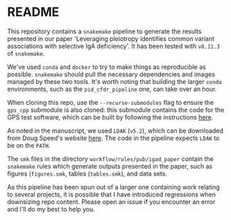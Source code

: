 # README

This repository contains a `snakemake` pipeline to generate the results presented in our paper 'Leveraging pleiotropy identifies common variant associations with selective IgA deficiency'. It has been tested with `v8.11.3` of `snakemake`. 

We've used `conda` and `docker` to try to make things as reproducible as possible. `snakemake` should pull the necessary dependencies and images managed by these two tools. It's worth noting that building the larger `conda` environments, such as the `pid_cfdr_pipeline` one, can take over an hour.

When cloning this repo, use the `--recurse-submodules` flag to ensure the `gps_cpp` submodule is also cloned: this submodule contains the code for the GPS test software, which can be built by following the instructions [here](github.com/twillis209/gps_cpp).

As noted in the manuscript, we used `LDAK` (`v5.2`), which can be downloaded from Doug Speed's website [here](https://dougspeed.com/downloads2). The code in the pipeline expects `LDAK` to be on the `PATH`.

The `smk` files in the directory `workflow/rules/pub/igad_paper` contain the `snakemake` rules which generate outputs presented in the paper, such as figures (`figures.smk`, tables (`tables.smk`), and data sets.

As this pipeline has been spun out of a larger one containing work relating to several projects, it is possible that I have introduced regressions when downsizing repo content. Please open an issue if you encounter an error and I'll do my best to help you.
